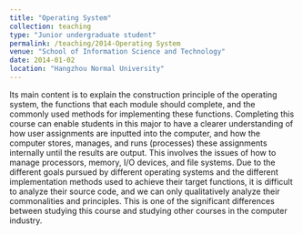 ```yaml
---
title: "Operating System"
collection: teaching
type: "Junior undergraduate student"
permalink: /teaching/2014-Operating System
venue: "School of Information Science and Technology"
date: 2014-01-02
location: "Hangzhou Normal University"
---
```


Its main content is to explain the construction principle of the operating system, the functions that each module should complete, and the commonly used methods for implementing these functions. Completing this course can enable students in this major to have a clearer understanding of how user assignments are inputted into the computer, and how the computer stores, manages, and runs (processes) these assignments internally until the results are output. This involves the issues of how to manage processors, memory, I/O devices, and file systems.
Due to the different goals pursued by different operating systems and the different implementation methods used to achieve their target functions, it is difficult to analyze their source code, and we can only qualitatively analyze their commonalities and principles. This is one of the significant differences between studying this course and studying other courses in the computer industry.

